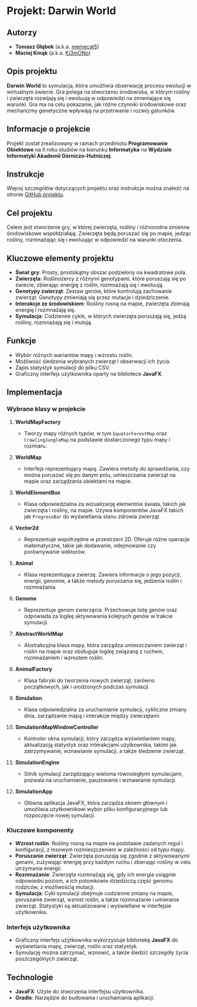 
# Projekt: Darwin World

## Autorzy

- **Tomasz Głąbek** (a.k.a. [memecat5](https://github.com/memecat5))
- **Maciej Kmąk** (a.k.a. [Ki3mONo](https://github.com/Ki3mONo))

## Opis projektu

**Darwin World** to symulacja, która umożliwia obserwację procesu ewolucji w wirtualnym świecie. Gra polega na stworzeniu środowiska, w którym rośliny i zwierzęta rozwijają się i ewoluują w odpowiedzi na zmieniające się warunki. Gra ma na celu pokazanie, jak różne czynniki środowiskowe oraz mechanizmy genetyczne wpływają na przetrwanie i rozwój gatunków.

## Informacje o projekcie
Projekt został zrealizowany w ramach przedmiotu **Programowanie Obiektowe** na II roku studiów na kierunku **Informatyka** na **Wydziale Informatyki Akademii Górniczo-Hutniczej**.

## Instrukcje
Więcej szczegółów dotyczących projektu oraz instrukcje można znaleźć na stronie [GitHub projektu](https://github.com/Soamid/obiektowe-lab/tree/master/proj).

## Cel projektu

Celem jest stworzenie gry, w której zwierzęta, rośliny i różnorodne zmienne środowiskowe współdziałają. Zwierzęta będą poruszać się po mapie, jedząc rośliny, rozmnażając się i ewoluując w odpowiedzi na warunki otoczenia.

## Kluczowe elementy projektu

- **Świat gry**: Prosty, prostokątny obszar podzielony na kwadratowe pola.
- **Zwierzęta**: Roślinożercy z różnymi genotypami, które poruszają się po świecie, zbierając energię z roślin, rozmnażają się i ewoluują.
- **Genotypy zwierząt**: Zestaw genów, które kontrolują zachowanie zwierząt. Genotypy zmieniają się przez mutacje i dziedziczenie.
- **Interakcje ze środowiskiem**: Rośliny rosną na mapie, zwierzęta zbierają energię i rozmnażają się.
- **Symulacja**: Codzienne cykle, w których zwierzęta poruszają się, jedzą rośliny, rozmnażają się i mutują.

## Funkcje

- Wybór różnych wariantów mapy i wzrostu roślin.
- Możliwość śledzenia wybranych zwierząt i obserwacji ich życia.
- Zapis statystyk symulacji do pliku CSV.
- Graficzny interfejs użytkownika oparty na bibliotece **JavaFX**.

## Implementacja

### Wybrane klasy w projekcie

1. **WorldMapFactory**
    - Tworzy mapy różnych typów, w tym `EquatorForestMap` oraz `CrawlingJungleMap` na podstawie dostarczonego typu mapy i rozmiaru.

2. **WorldMap**
    - Interfejs reprezentujący mapę. Zawiera metody do sprawdzania, czy można poruszać się po danym polu, umieszczania zwierząt na mapie oraz zarządzania obiektami na mapie.

3. **WorldElementBox**
    - Klasa odpowiedzialna za wizualizację elementów świata, takich jak zwierzęta i rośliny, na mapie. Używa komponentów JavaFX takich jak `ProgressBar` do wyświetlania stanu zdrowia zwierząt.

4. **Vector2d**
    - Reprezentuje współrzędne w przestrzeni 2D. Oferuje różne operacje matematyczne, takie jak dodawanie, odejmowanie czy porównywanie wektorów.

5. **Animal**
    - Klasa reprezentująca zwierzę. Zawiera informacje o jego pozycji, energii, genomie, a także metody poruszania się, jedzenia roślin i rozmnażania.

6. **Genome**
    - Reprezentuje genom zwierzęcia. Przechowuje listę genów oraz odpowiada za logikę aktywowania kolejnych genów w trakcie symulacji.

7. **AbstractWorldMap**
    - Abstrakcyjna klasa mapy, która zarządza umieszczaniem zwierząt i roślin na mapie oraz obsługuje logikę związaną z ruchem, rozmnażaniem i wzrostem roślin.

8. **AnimalFactory**
    - Klasa fabryki do tworzenia nowych zwierząt, zarówno początkowych, jak i urodzonych podczas symulacji.

9. **Simulation**
    - Klasa odpowiedzialna za uruchamianie symulacji, cykliczne zmiany dnia, zarządzanie mapą i interakcje między zwierzętami.

10. **SimulationMapWindowController**
    - Kontroler okna symulacji, który zarządza wyświetlaniem mapy, aktualizacją statystyk oraz interakcjami użytkownika, takimi jak zatrzymywanie, wznawianie symulacji, a także śledzenie zwierząt.

11. **SimulationEngine**
    - Silnik symulacji zarządzający wieloma równoległymi symulacjami, pozwala na uruchamianie, pauzowanie i wznawianie symulacji.

12. **SimulationApp**
    - Główna aplikacja JavaFX, która zarządza oknem głównym i umożliwia użytkownikowi wybór pliku konfiguracyjnego lub rozpoczęcie nowej symulacji.

### Kluczowe komponenty

- **Wzrost roślin**: Rośliny rosną na mapie na podstawie zadanych reguł i konfiguracji, z losowym rozmieszczeniem w zależności od typu mapy.
- **Poruszanie zwierząt**: Zwierzęta poruszają się zgodnie z aktywowanymi genami, zużywając energię przy każdym ruchu i zbierając rośliny w celu utrzymania energii.
- **Rozmnażanie**: Zwierzęta rozmnażają się, gdy ich energia osiągnie odpowiedni poziom, a ich potomkowie dziedziczą część genomu rodziców, z możliwością mutacji.
- **Symulacja**: Cykl symulacji obejmuje codzienne zmiany na mapie, poruszanie zwierząt, wzrost roślin, a także rozmnażanie i umieranie zwierząt. Statystyki są aktualizowane i wyświetlane w interfejsie użytkownika.

### Interfejs użytkownika

- Graficzny interfejs użytkownika wykorzystuje bibliotekę **JavaFX** do wyświetlania mapy, zwierząt, roślin oraz statystyk.
- Symulację można zatrzymać, wznowić, a także śledzić szczegóły życia poszczególnych zwierząt.

## Technologie

- **JavaFX**: Użyte do stworzenia interfejsu użytkownika.
- **Gradle**: Narzędzie do budowania i uruchamiania aplikacji.
